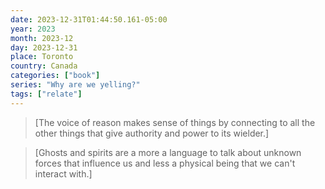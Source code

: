 ```yaml
---
date: 2023-12-31T01:44:50.161-05:00
year: 2023
month: 2023-12
day: 2023-12-31
place: Toronto
country: Canada
categories: ["book"]
series: "Why are we yelling?"
tags: ["relate"]
---
```

> [The voice of reason makes sense of things by connecting to all the other things that give authority and power to its wielder.]

> [Ghosts and spirits are a more a language to talk about unknown forces that influence us and less a physical being that we can't interact with.]
